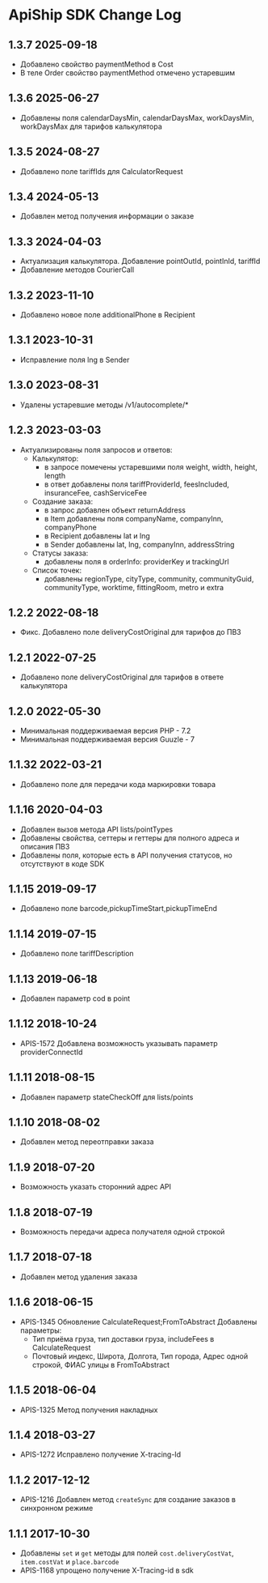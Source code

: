 ApiShip SDK Change Log
==========================

1.3.7 2025-09-18
--------------------
- Добавлено свойство paymentMethod в Cost
- В теле Order свойство paymentMethod отмечено устаревшим

1.3.6 2025-06-27
--------------------
- Добавлены поля calendarDaysMin, calendarDaysMax, workDaysMin, workDaysMax для тарифов калькулятора

1.3.5 2024-08-27
--------------------
- Добавлено поле tariffIds для CalculatorRequest

1.3.4 2024-05-13
--------------------
- Добавлен метод получения информации о заказе

1.3.3 2024-04-03
--------------------
- Актуализация калькулятора. Добавление pointOutId, pointInId, tariffId
- Добавление методов СourierCall

1.3.2 2023-11-10
--------------------
- Добавлено новое поле additionalPhone в Recipient

1.3.1 2023-10-31
--------------------
- Исправление поля lng в Sender

1.3.0 2023-08-31
--------------------
- Удалены устаревшие методы /v1/autocomplete/*

1.2.3 2023-03-03
--------------------
 - Актуализированы поля запросов и ответов:
   - Калькулятор: 
     - в запросе помечены устаревшими поля weight, width, height, length
     - в ответ добавлены поля tariffProviderId, feesIncluded, insuranceFee, cashServiceFee
   - Создание заказа:
     - в запрос добавлен объект returnAddress
     - в Item добавлены поля companyName, companyInn, companyPhone
     - в Recipient добавлены lat и lng
     - в Sender добавлены lat, lng, companyInn, addressString
   - Статусы заказа:
     - добавлены поля в orderInfo: providerKey и trackingUrl
   - Список точек:
     - добавлены regionType, cityType, community, communityGuid, communityType, worktime, fittingRoom, metro и extra

1.2.2 2022-08-18
--------------------
- Фикс. Добавлено поле deliveryCostOriginal для тарифов до ПВЗ

1.2.1 2022-07-25
--------------------
- Добавлено поле deliveryCostOriginal для тарифов в ответе калькулятора

1.2.0 2022-05-30
--------------------
- Минимальная поддерживаемая версия PHP - 7.2
- Минимальная поддерживаемая версия Guuzle - 7

1.1.32 2022-03-21
--------------------
- Добавлено поле для передачи кода маркировки товара

1.1.16 2020-04-03
--------------------
- Добавлен вызов метода API lists/pointTypes
- Добавлены свойства, сеттеры и геттеры для полного адреса и описания ПВЗ
- Добавлены поля, которые есть в API получения статусов, но отсутствуют в коде SDK

1.1.15 2019-09-17
--------------------
- Добавлено поле barcode,pickupTimeStart,pickupTimeEnd

1.1.14 2019-07-15
--------------------
- Добавлено поле tariffDescription

1.1.13 2019-06-18
--------------------
- Добавлен параметр cod в point

1.1.12 2018-10-24
--------------------
- APIS-1572 Добавлена возможность указывать параметр providerConnectId

1.1.11 2018-08-15
--------------------
- Добавлен параметр stateCheckOff для lists/points

1.1.10 2018-08-02
--------------------
- Добавлен метод переотправки заказа

1.1.9 2018-07-20
--------------------
- Возможность указать сторонний адрес API

1.1.8 2018-07-19
--------------------
- Возможность передачи адреса получателя одной строкой

1.1.7 2018-07-18
--------------------
- Добавлен метод удаления заказа

1.1.6 2018-06-15
--------------------
- APIS-1345 Обновление CalculateRequest;FromToAbstract
  Добавлены параметры: 
    - Тип приёма груза, тип доставки груза, includeFees в CalculateRequest
    - Почтовый индекс, Широта, Долгота, Тип города, Адрес одной строкой, ФИАС улицы в FromToAbstract

1.1.5 2018-06-04
--------------------
- APIS-1325 Метод получения накладных

1.1.4 2018-03-27
--------------------
- APIS-1272 Исправлено получение X-tracing-Id 

1.1.2 2017-12-12
--------------------
- APIS-1216 Добавлен метод `createSync` для создание заказов в синхронном режиме 

1.1.1 2017-10-30
--------------------
- Добавлены `set` и `get` методы для полей `cost.deliveryCostVat`, `item.costVat` и `place.barcode`
- APIS-1168 упрощено получение X-Tracing-id в sdk 
